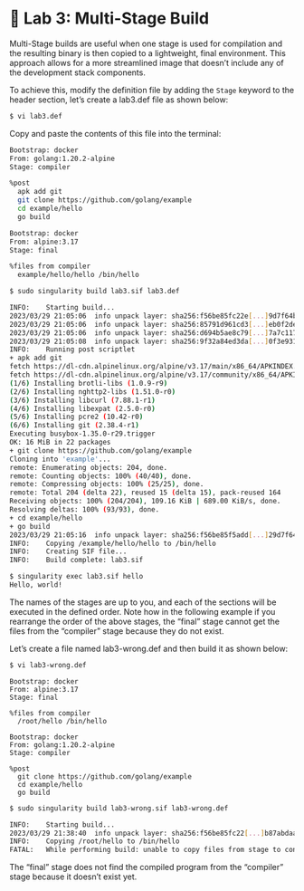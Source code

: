 # 📓 Lab 3: Multi-Stage Build

Multi-Stage builds are useful when one stage is used for compilation and the
resulting binary is then copied to a lightweight, final environment. This
approach allows for a more streamlined image that doesn’t include any of the
development stack components.

To achieve this,  modify the definition file by adding the `Stage` keyword to
the header section, let’s create a lab3.def file as shown below:

```bash
$ vi lab3.def
```

Copy and paste the contents of this file into the terminal:

```bash
Bootstrap: docker
From: golang:1.20.2-alpine
Stage: compiler

%post
  apk add git
  git clone https://github.com/golang/example
  cd example/hello
  go build

Bootstrap: docker
From: alpine:3.17
Stage: final

%files from compiler
  example/hello/hello /bin/hello
```

```bash
$ sudo singularity build lab3.sif lab3.def

INFO:    Starting build...
2023/03/29 21:05:06  info unpack layer: sha256:f56be85fc22e[...]9d7f64b87abdaa09
2023/03/29 21:05:06  info unpack layer: sha256:85791d961cd3[...]eb0f2de9127a7907
2023/03/29 21:05:06  info unpack layer: sha256:d694b5ae8c79[...]7a7c117c8545cbc6
2023/03/29 21:05:08  info unpack layer: sha256:9f32a84ed3da[...]0f3e9311a7ddf893
INFO:    Running post scriptlet
+ apk add git
fetch https://dl-cdn.alpinelinux.org/alpine/v3.17/main/x86_64/APKINDEX.tar.gz
fetch https://dl-cdn.alpinelinux.org/alpine/v3.17/community/x86_64/APKINDEX.tar.gz
(1/6) Installing brotli-libs (1.0.9-r9)
(2/6) Installing nghttp2-libs (1.51.0-r0)
(3/6) Installing libcurl (7.88.1-r1)
(4/6) Installing libexpat (2.5.0-r0)
(5/6) Installing pcre2 (10.42-r0)
(6/6) Installing git (2.38.4-r1)
Executing busybox-1.35.0-r29.trigger
OK: 16 MiB in 22 packages
+ git clone https://github.com/golang/example
Cloning into 'example'...
remote: Enumerating objects: 204, done.
remote: Counting objects: 100% (40/40), done.
remote: Compressing objects: 100% (25/25), done.
remote: Total 204 (delta 22), reused 15 (delta 15), pack-reused 164
Receiving objects: 100% (204/204), 109.16 KiB | 689.00 KiB/s, done.
Resolving deltas: 100% (93/93), done.
+ cd example/hello
+ go build
2023/03/29 21:05:16  info unpack layer: sha256:f56be85f5add[...]29d7f6487abdaa09
INFO:    Copying /example/hello/hello to /bin/hello
INFO:    Creating SIF file...
INFO:    Build complete: lab3.sif
```

```bash
$ singularity exec lab3.sif hello
Hello, world!
```

The names of the stages are up to you, and each of the sections will be executed
in the defined order. Note how in the following example if you rearrange the
order of the above stages, the “final” stage cannot get the files from the
“compiler” stage because they do not exist.

Let’s create a file named lab3-wrong.def and then build it as shown below:

```bash
$ vi lab3-wrong.def
```

```
Bootstrap: docker
From: alpine:3.17
Stage: final

%files from compiler
  /root/hello /bin/hello

Bootstrap: docker
From: golang:1.20.2-alpine
Stage: compiler

%post
  git clone https://github.com/golang/example
  cd example/hello
  go build
```

```bash
$ sudo singularity build lab3-wrong.sif lab3-wrong.def 

INFO:    Starting build...
2023/03/29 21:38:40  info unpack layer: sha256:f56be85fc22[...]b87abdaa09
INFO:    Copying /root/hello to /bin/hello
FATAL:   While performing build: unable to copy files from stage to container fs: no source files found matching: /root/hello
```

The “final” stage does not find the compiled program from the “compiler” stage
because it doesn’t exist yet.
